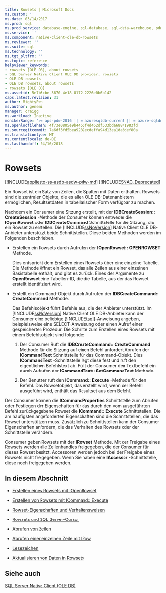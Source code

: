 ```yaml
---
title: Rowsets | Microsoft Docs
ms.custom: ''
ms.date: 03/14/2017
ms.prod: sql
ms.prod_service: database-engine, sql-database, sql-data-warehouse, pdw
ms.service: ''
ms.component: native-client-ole-db-rowsets
ms.reviewer: ''
ms.suite: sql
ms.technology: ''
ms.tgt_pltfrm: ''
ms.topic: reference
helpviewer_keywords:
- rowsets [OLE DB], about rowsets
- SQL Server Native Client OLE DB provider, rowsets
- OLE DB rowsets
- OLE DB rowsets, about rowsets
- rowsets [OLE DB]
ms.assetid: 5e7b3cbe-3670-4e18-8172-2226e0b6b142
caps.latest.revision: 31
author: MightyPen
ms.author: genemi
manager: craigg
ms.workload: Inactive
monikerRange: '>= aps-pdw-2016 || = azuresqldb-current || = azure-sqldw-latest || >= sql-server-2016 || = sqlallproducts-allversions'
ms.openlocfilehash: 4f73e0805e9b4453f4d462df533bda68841983fd
ms.sourcegitcommit: 7a6df3fd5bea9282ecdeffa94d13ea1da6def80a
ms.translationtype: MT
ms.contentlocale: de-DE
ms.lasthandoff: 04/16/2018
---
```

# <a name="rowsets"></a>Rowsets
[!INCLUDE[appliesto-ss-asdb-asdw-pdw-md](../../includes/appliesto-ss-asdb-asdw-pdw-md.md)]
[!INCLUDE[SNAC_Deprecated](../../includes/snac-deprecated.md)]

  Ein Rowset ist ein Satz von Zeilen, die Spalten mit Daten enthalten. Rowsets sind die zentralen Objekte, die es allen OLE DB-Datenanbietern ermöglichen, Resultsetdaten in tabellarischer Form verfügbar zu machen.  
  
 Nachdem ein Consumer eine Sitzung erstellt, mit der **IDBCreateSession:: CreateSession** -Methode der Consumer können entweder die **IOpenRowset** oder **IDBCreateCommand** Schnittstelle für die Sitzung, die ein Rowset zu erstellen. Die [!INCLUDE[ssNoVersion](../../includes/ssnoversion-md.md)] Native Client OLE DB-Anbieter unterstützt beide Schnittstellen. Diese beiden Methoden werden im Folgenden beschrieben.  
  
-   Erstellen ein Rowsets durch Aufrufen der **IOpenRowset:: OPENROWSET** Methode.  
  
     Dies entspricht dem Erstellen eines Rowsets über eine einzelne Tabelle. Die Methode öffnet ein Rowset, das alle Zeilen aus einer einzelnen Basistabelle enthält, und gibt es zurück. Eines der Argumente zu **OpenRowset** eine Tabellen-ID, die die Tabelle, aus der das Rowset erstellt identifiziert wird.  
  
-   Erstellt ein Command-Objekt durch Aufrufen der **IDBCreateCommand:: CreateCommand** Methode.  
  
     Das Befehlsobjekt führt Befehle aus, die der Anbieter unterstützt. Im [!INCLUDE[ssNoVersion](../../includes/ssnoversion-md.md)] Native Client OLE DB-Anbieter kann der Consumer eine beliebige [!INCLUDE[tsql](../../includes/tsql-md.md)]-Anweisung angeben, beispielsweise eine SELECT-Anweisung oder einen Aufruf einer gespeicherten Prozedur. Die Schritte zum Erstellen eines Rowsets mit einem Befehlsobjekt sind folgende:  
  
    1.  Der Consumer Ruft die **IDBCreateCommand:: CreateCommand** Methode für die Sitzung auf einen Befehl anfordert Abrufen der **ICommandText** Schnittstelle für das Command-Objekt. Dies **ICommandText** -Schnittstelle legt diese fest und ruft den eigentlichen Befehlstext ab. Füllt der Consumer den Textbefehl ein durch Aufrufen der **ICommandText:: SetCommandText** Methode.  
  
    2.  Der Benutzer ruft den **ICommand:: Execute** -Methode für den Befehl. Das Rowsetobjekt, das erstellt wird, wenn der Befehl ausgeführt wird, enthält das Resultset aus dem Befehl.  
  
 Der Consumer können die **ICommandProperties** Schnittstelle zum Abrufen oder Festlegen der Eigenschaften für das durch den vom ausgeführten Befehl zurückgegebene Rowset die **ICommand:: Execute** Schnittstellen. Die am häufigsten angeforderten Eigenschaften sind die Schnittstellen, die das Rowset unterstützen muss. Zusätzlich zu Schnittstellen kann der Consumer Eigenschaften anfordern, die das Verhalten des Rowsets oder der Schnittstelle verändern.  
  
 Consumer geben Rowsets mit der **IRowset** Methode. Mit der Freigabe eines Rowsets werden alle Zeilenhandles freigegeben, die der Consumer für dieses Rowset besitzt. Accessoren werden jedoch bei der Freigabe eines Rowsets nicht freigegeben. Wenn Sie haben eine **IAccessor** -Schnittstelle, diese noch freigegeben werden.  
  
## <a name="in-this-section"></a>In diesem Abschnitt  
  
-   [Erstellen eines Rowsets mit IOpenRowset](../../relational-databases/native-client-ole-db-rowsets/creating-a-rowset-with-iopenrowset.md)  
  
-   [Erstellen von Rowsets mit ICommand:: Execute](../../relational-databases/native-client-ole-db-rowsets/creating-rowsets-with-icommand-execute.md)  
  
-   [Rowset-Eigenschaften und Verhaltensweisen](../../relational-databases/native-client-ole-db-rowsets/rowset-properties-and-behaviors.md)  
  
-   [Rowsets und SQL Server-Cursor](../../relational-databases/native-client-ole-db-rowsets/rowsets-and-sql-server-cursors.md)  
  
-   [Abrufen von Zeilen](../../relational-databases/native-client-ole-db-rowsets/fetching-rows.md)  
  
-   [Abrufen einer einzelnen Zeile mit IRow](../../relational-databases/native-client-ole-db-rowsets/fetching-a-single-row-with-irow.md)  
  
-   [Lesezeichen](../../relational-databases/native-client-ole-db-rowsets/bookmarks.md)  
  
-   [Aktualisieren von Daten in Rowsets](../../relational-databases/native-client-ole-db-rowsets/updating-data-in-rowsets.md)  
  
## <a name="see-also"></a>Siehe auch  
 [SQL Server Native Client &#40;OLE DB&#41;](../../relational-databases/native-client/ole-db/sql-server-native-client-ole-db.md)  
  
  

